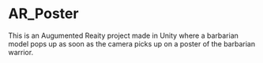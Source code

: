 # AR_Poster

This is an Augumented Reaity project made in Unity where a barbarian model pops up as soon as the camera picks up on a poster of the barbarian warrior. 
